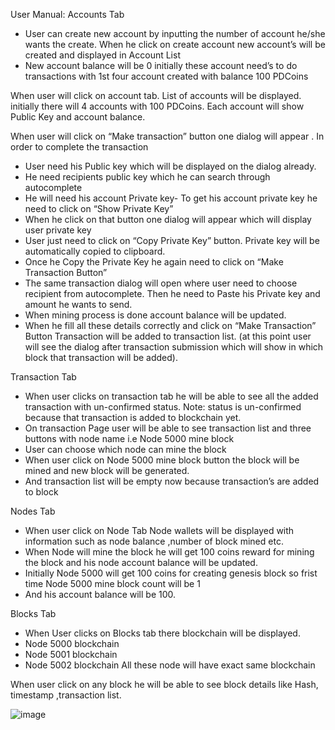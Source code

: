User Manual:
Accounts Tab 

-	User can create new account by inputting the number of account he/she wants the create. When he click on create account new account’s will be created and displayed in Account List 
-	New account balance will be 0 initially these account need’s to do  transactions with 1st four account created with balance 100 PDCoins

When user will click on account tab. List of accounts will be displayed.
initially there will 4 accounts with 100 PDCoins. Each account will show Public Key and account balance.  

When user will click on “Make transaction” button one dialog will appear .
In  order to  complete the transaction 
-	User need his Public key which will be displayed on the dialog already.
-	He need recipients public key which he can search through autocomplete 
-	He will need his account Private key- To get his account private key he need to click on “Show Private Key”
-	When he click on that button one dialog will appear which will display user private key
-	User just need to click on “Copy Private Key” button. Private key will be automatically copied to clipboard.
-	Once he Copy the Private Key he again need to click on “Make Transaction Button” 
-	The same transaction dialog will open where user need to choose recipient from autocomplete. Then he need to Paste his Private key and amount he wants to send.
-	When mining process is done account balance will be updated.
-	When  he fill all these details correctly and click on “Make Transaction” Button 
Transaction will be added to transaction list. (at this point user will see the dialog after transaction submission which will show in which block that transaction will be added).


Transaction Tab

-	When  user clicks on transaction tab he will be able to see all the added transaction with un-confirmed status. 
                 Note: status is un-confirmed because that transaction is added to blockchain yet.
-	On transaction Page user will be able to see transaction list and three buttons with node name i.e Node 5000 mine block
-	User can choose which node can mine the block
-	When user click on Node 5000 mine block button the block will be mined and new block will be generated.
-	And transaction list will be empty now because transaction’s are added to block





Nodes Tab
-	When user click on Node Tab Node wallets will be displayed with information such as node balance ,number of block mined etc.
-	When Node will mine the block he will get 100 coins reward for mining the block and his node account balance will be updated.
-	Initially Node 5000 will get 100 coins for creating genesis block so frist time Node 5000 mine block count will be 1
-	And his account balance will be 100.


Blocks Tab

-	When User clicks on Blocks tab there blockchain will be displayed.
-	Node 5000 blockchain
-	Node 5001 blockchain 
-	Node 5002 blockchain
All these node will have exact same blockchain 

When user click on any block he will be able to see block details like 
Hash, timestamp ,transaction list.

![image](https://user-images.githubusercontent.com/6204693/189119247-70012096-1670-4757-924e-79d4c9c4bfc0.png)
